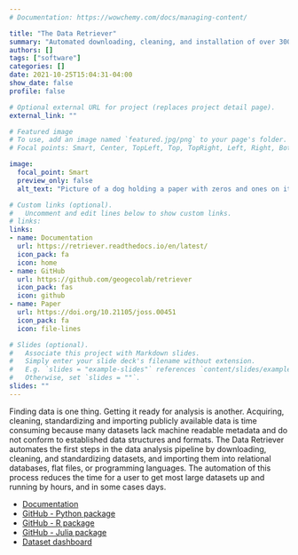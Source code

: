 ```yaml
---
# Documentation: https://wowchemy.com/docs/managing-content/

title: "The Data Retriever"
summary: "Automated downloading, cleaning, and installation of over 300 datasets from Python, R, Julia, and the command line"
authors: []
tags: ["software"]
categories: []
date: 2021-10-25T15:04:31-04:00
show_date: false
profile: false

# Optional external URL for project (replaces project detail page).
external_link: ""

# Featured image
# To use, add an image named `featured.jpg/png` to your page's folder.
# Focal points: Smart, Center, TopLeft, Top, TopRight, Left, Right, BottomLeft, Bottom, BottomRight.

image:
  focal_point: Smart
  preview_only: false
  alt_text: "Picture of a dog holding a paper with zeros and ones on it"

# Custom links (optional).
#   Uncomment and edit lines below to show custom links.
# links:
links:
- name: Documentation
  url: https://retriever.readthedocs.io/en/latest/
  icon_pack: fa
  icon: home
- name: GitHub
  url: https://github.com/geogecolab/retriever
  icon_pack: fas
  icon: github
- name: Paper
  url: https://doi.org/10.21105/joss.00451
  icon_pack: fa
  icon: file-lines

# Slides (optional).
#   Associate this project with Markdown slides.
#   Simply enter your slide deck's filename without extension.
#   E.g. `slides = "example-slides"` references `content/slides/example-slides.md`.
#   Otherwise, set `slides = ""`.
slides: ""
---
```


Finding data is one thing. Getting it ready for analysis is another. Acquiring,
cleaning, standardizing and importing publicly available data is time consuming
because many datasets lack machine readable metadata and do not conform to
established data structures and formats. The Data Retriever automates the first
steps in the data analysis pipeline by downloading, cleaning, and standardizing
datasets, and importing them into relational databases, flat files, or
programming languages. The automation of this process reduces the time for a
user to get most large datasets up and running by hours, and in some cases days.

- [Documentation](https://retriever.readthedocs.io/en/latest/)
- [GitHub - Python package](https://github.com/geogecolab/retriever)
- [GitHub - R package](https://github.com/ropensci/rdataretriever)
- [GitHub - Julia package](https://github.com/geogecolab/Retriever.jl)
- [Dataset dashboard](https://github.com/geogecolab/retrieverdash)

